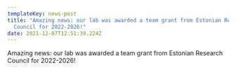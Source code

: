 ```yaml
---
templateKey: news-post
title: "Amazing news: our lab was awarded a team grant from Estonian Research
  Council for 2022-2026!"
date: 2021-12-07T12:51:39.224Z
---
```

Amazing news: our lab was awarded a team grant from Estonian Research Council for 2022-2026!